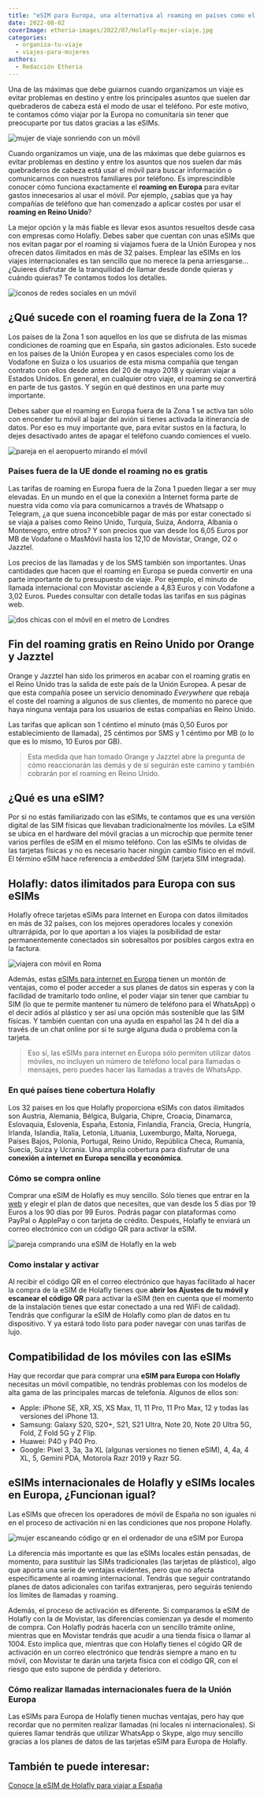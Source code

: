 ```yaml
---
title: "eSIM para Europa, una alternativa al roaming en países como el Reino Unido"
date: 2022-08-02
coverImage: etheria-images/2022/07/Holafly-mujer-viaje.jpg
categories: 
  - organiza-tu-viaje
  - viajes-para-mujeres
authors: 
  - Redacción Etheria
---
```


Una de las máximas que debe guiarnos cuando organizamos un viaje es evitar problemas en destino y entre los principales asuntos que suelen dar quebraderos de cabeza está el modo de usar el teléfono. Por este motivo, te contamos cómo viajar por la Europa no comunitaria sin tener que preocuparte por tus datos gracias a las eSIMs.

![mujer de viaje sonriendo con un móvil](etheria-images/2022/07/Holafly-mujer-viaje.jpg "No hay nada como viajar tranquilo sin preocuparte de los datos del móvil.")

Cuando organizamos un viaje, una de las máximas que debe guiarnos es evitar problemas en 
destino y entre los asuntos que nos suelen dar más quebraderos de cabeza está usar el 
móvil para buscar información o comunicarnos con nuestros familiares por teléfono. Es 
imprescindible conocer cómo funciona exactamente el **roaming en Europa** para evitar 
gastos innecesarios al usar el móvil. Por ejemplo, ¿sabías que ya hay compañías de 
teléfono que han comenzado a aplicar costes por usar el **roaming en Reino Unido**? 

La mejor opción y la más fiable es llevar esos asuntos resueltos desde casa con empresas 
como Holafly. Debes saber que cuentan con unas eSIMs que nos evitan pagar por el roaming 
si viajamos fuera de la Unión Europea y nos ofrecen datos ilimitados en más de 32 
países. Emplear las eSIMs en los viajes internacionales es tan sencillo que no merece la 
pena arriesgarse... ¿Quieres disfrutar de la tranquilidad de llamar desde donde quieras 
y cuándo quieras? Te contamos todos los detalles. 

![iconos de redes sociales en un móvil](etheria-images/2022/07/movil-redes-sociales.jpg "Ya no concebimos un viaje sin estar conectadas a nuestras redes sociales.")

## ¿Qué sucede con el roaming fuera de la Zona 1?

Los países de la Zona 1 son aquellos en los que se disfruta de las mismas condiciones de 
roaming que en España, sin gastos adicionales. Esto sucede en los países de la Unión 
Europea y en casos especiales como los de Vodafone en Suiza o los usuarios de esta misma 
compañía que tengan contrato con ellos desde antes del 20 de mayo 2018 y quieran viajar 
a Estados Unidos. En general, en cualquier otro viaje, el roaming se convertirá en parte 
de tus gastos. Y según en qué destinos en una parte muy importante. 

Debes saber que el roaming en Europa fuera de la Zona 1 se activa tan sólo con encender 
tu móvil al bajar del avión si tienes activada la itinerancia de datos. Por eso es muy 
importante que, para evitar sustos en la factura, lo dejes desactivado antes de apagar 
el teléfono cuando comiences el vuelo. 

![pareja en el aeropuerto mirando el móvil](etheria-images/2022/07/holafly-pareja-desactivar-wifi.jpg "Es importante desactivar la itinerancia de datos del teléfono antes de volar a países fuera de la Zona 1.")

### Países fuera de la UE donde el roaming no es gratis

Las tarifas de roaming en Europa fuera de la Zona 1 pueden llegar a ser muy elevadas. En 
un mundo en el que la conexión a Internet forma parte de nuestra vida como vía para 
comunicarnos a través de Whatsapp o Telegram, ¿a que suena inconcebible pagar de más por 
estar conectado si se viaja a países como Reino Unido, Turquía, Suiza, Andorra, Albania 
o Montenegro, entre otros? Y son precios que van desde los 6,05 Euros por MB de Vodafone 
o MasMóvil hasta los 12,10 de Movistar, Orange, O2 o Jazztel. 

Los precios de las llamadas y de los SMS también son importantes. Unas cantidades que 
hacen que el roaming en Europa se pueda convertir en una parte importante de tu 
presupuesto de viaje. Por ejemplo, el minuto de llamada internacional con Movistar 
asciende a 4,83 Euros y con Vodafone a 3,02 Euros. Puedes consultar con detalle todas 
las tarifas en sus páginas web. 

![dos chicas con el móvil en el metro de Londres](etheria-images/2022/07/roaming-reino-unido.jpg "Algunas compañías ya no ofrecen roaming gratis en el Reino Unido.")

## Fin del roaming gratis en Reino Unido por Orange y Jazztel

Orange y Jazztel han sido los primeros en acabar con el roaming gratis en el Reino Unido 
tras la salida de este país de la Unión Europea. A pesar de que esta compañía posee un 
servicio denominado _Everywhere_ que rebaja el coste del roaming a algunos de sus 
clientes, de momento no parece que haya ninguna ventaja para los usuarios de estas 
compañías en Reino Unido. 

Las tarifas que aplican son 1 céntimo el minuto (más 0,50 Euros por establecimiento de 
llamada), 25 céntimos por SMS y 1 céntimo por MB (o lo que es lo mismo, 10 Euros por 
GB). 

> Esta medida que han tomado Orange y Jazztel abre la pregunta de cómo reaccionarán las 
> demás y de si seguirán este camino y también cobrarán por el roaming en Reino Unido. 

## ¿Qué es una eSIM?

Por si no estás familiarizado con las eSIMs, te contamos que es una versión digital de 
las SIM físicas que llevaban tradicionalmente los móviles. La eSIM se ubica en el 
hardware del móvil gracias a un microchip que permite tener varios perfiles de eSIM en 
el mismo teléfono. Con las eSIMs te olvidas de las tarjetas físicas y no es necesario 
hacer ningún cambio físico en el móvil. El término eSIM hace referencia a _embedded_ SIM 
(tarjeta SIM integrada). 

## Holafly: datos ilimitados para Europa con sus eSIMs

Holafly ofrece tarjetas eSIMs para Internet en Europa con datos ilimitados en más de 32 
países, con los mejores operadores locales y conexión ultrarrápida, por lo que aportan a 
los viajes la posibilidad de estar permanentemente conectados sin sobresaltos por 
posibles cargos extra en la factura. 

![viajera con móvil en Roma](etheria-images/2022/07/Holafly-viajera-roma.jpg "Con las eSIMs de Holafly tendrás datos ilimitados para conectarte a internet en países como Italia.")

Además, estas [eSIMs para internet en Europa](https://esim.holafly.com/es/esim-europa/) 
tienen un montón de ventajas, como el poder acceder a sus planes de datos sin esperas y 
con la facilidad de tramitarlo todo online, el poder viajar sin tener que cambiar tu SIM 
(lo que te permite mantener tu número de teléfono para el WhatsApp) o el decir adiós al 
plástico y ser así una opción más sostenible que las SIM físicas. Y también cuentan con 
una ayuda en español las 24 h del día a través de un chat online por si te surge alguna 
duda o problema con la tarjeta. 

> Eso sí, las eSIMs para internet en Europa sólo permiten utilizar datos móviles, no 
> incluyen un número de teléfono local para llamadas o mensajes, pero puedes hacer las 
> llamadas a través de WhatsApp. 

### En qué países tiene cobertura Holafly

Los 32 países en los que Holafly proporciona eSIMs con datos ilimitados son Austria, 
Alemania, Bélgica, Bulgaria, Chipre, Croacia, Dinamarca, Eslovaquia, Eslovenia, España, 
Estonia, Finlandia, Francia, Grecia, Hungría, Irlanda, Islandia, Italia, Letonia, 
Lituania, Luxemburgo, Malta, Noruega, Países Bajos, Polonia, Portugal, Reino Unido, 
República Checa, Rumanía, Suecia, Suiza y Ucrania. Una amplia cobertura para disfrutar 
de una **conexión a internet en Europa sencilla y económica**. 

### Cómo se compra online

Comprar una eSIM de Holafly es muy sencillo. Sólo tienes que entrar en la [web](http://esim.holafly.com/es) 
y elegir el plan de datos que necesites, que van desde los 5 días por 19 Euros a los 90 
días por 99 Euros. Podrás pagar con plataformas como PayPal o ApplePay o con tarjeta de 
crédito. Después, Holafly te enviará un correo electrónico con un código QR para activar 
la eSIM. 

![pareja comprando una eSIM de Holafly en la web](etheria-images/2022/07/Holafly-comprar-tarjeta.jpg "Es muy sencillo comprar las eSIM de Holafly a través de su página web.")

### Como instalar y activar

Al recibir el código QR en el correo electrónico que hayas facilitado al hacer la compra 
de la eSIM de Holafly tienes que **abrir los Ajustes de tu móvil y escanear el código 
QR** para activar la eSIM (ten en cuenta que el momento de la instalación tienes que 
estar conectado a una red WiFi de calidad). Tendrás que configurar la eSIM de Holafly 
como plan de datos en tu dispositivo. Y ya estará todo listo para poder navegar con unas 
tarifas de lujo. 

## Compatibilidad de los móviles con las eSIMs

Hay que recordar que para comprar una **eSIM para Europa con Holafly** necesitas un 
móvil compatible, no tendrás problemas con los modelos de alta gama de las principales 
marcas de telefonía. Algunos de ellos son: 

- Apple: iPhone SE, XR, XS, XS Max, 11, 11 Pro, 11 Pro Max, 12 y todas las versiones del iPhone 13.
- Samsung: Galaxy S20, S20+, S21, S21 Ultra, Note 20, Note 20 Ultra 5G, Fold, Z Fold 5G y Z Flip.
- Huawei: P40 y P40 Pro.
- Google: Pixel 3, 3a, 3a XL (algunas versiones no tienen eSIM), 4, 4a, 4 XL, 5, Gemini PDA, Motorola Razr 2019 y Razr 5G.

## eSIMs internacionales de Holafly y eSIMs locales en Europa, ¿Funcionan igual?

Las eSIMs que ofrecen los operadores de móvil de España no son iguales ni en el proceso 
de activación ni en las condiciones que nos propone Holafly. 

![mujer escaneando código qr en el ordenador de una eSIM por Europa](etheria-images/2022/07/escanear-qr-codigo.jpg "Para activar la eSIM de Holafly sólo tienes que escanear el QR que te enviarán al e-mail.")

La diferencia más importante es que las eSIMs locales están pensadas, de momento, para 
sustituir las SIMs tradicionales (las tarjetas de plástico), algo que aporta una serie 
de ventajas evidentes, pero que no afecta específicamente al roaming internacional. 
Tendrás que seguir contratando planes de datos adicionales con tarifas extranjeras, pero 
seguirás teniendo los límites de llamadas y roaming. 

Además, el proceso de activación es diferente. Si comparamos la eSIM de Holafly con la 
de Movistar, las diferencias comienzan ya desde el momento de compra. Con Holafly podrás 
hacerla con un sencillo trámite online, mientras que en Movistar tendrás que acudir a 
una tienda física o llamar al 1004. Esto implica que, mientras que con Holafly tienes el 
cógido QR de activación en un correo electrónico que tendrás siempre a mano en tu móvil, 
con Movistar te darán una tarjeta física con el código QR, con el riesgo que esto supone 
de pérdida y deterioro. 

### Cómo realizar llamadas internacionales fuera de la Unión Europa

Las eSIMs para Europa de Holafly tienen muchas ventajas, pero hay que recordar que no 
permiten realizar llamadas (ni locales ni internacionales). Si quieres llamar tendrás 
que utilizar WhatsApp o Skype, algo muy sencillo gracias a los planes de datos de las 
tarjetas eSIM para Europa de Holafly. 

## También te puede interesar:

[Conoce la eSIM de Holafly para viajar a 
España](https://etheriamagazine.com/2022/06/17/holafly-viaje-espana/)
